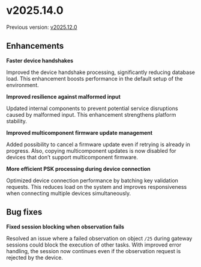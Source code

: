# v2025.14.0

Previous version: [v2025.12.0](./v2025.12.0.md)

## Enhancements

**Faster device handshakes**

Improved the device handshake processing, significantly reducing database load. This enhancement boosts performance in the default setup of the environment.

**Improved resilience against malformed input**

Updated internal components to prevent potential service disruptions caused by malformed input. This enhancement strengthens platform stability.

**Improved multicomponent firmware update management**

Added possibility to cancel a firmware update even if retrying is already in progress. Also, copying multicomponent updates is now disabled for devices that don’t support multicomponent firmware.

**More efficient PSK processing during device connection**

Optimized device connection performance by batching key validation requests. This reduces load on the system and improves responsiveness when connecting multiple devices simultaneously.

## Bug fixes

**Fixed session blocking when observation fails**  

Resolved an issue where a failed observation on object `/25` during gateway sessions could block the execution of other tasks. With improved error handling, the session now continues even if the observation request is rejected by the device.